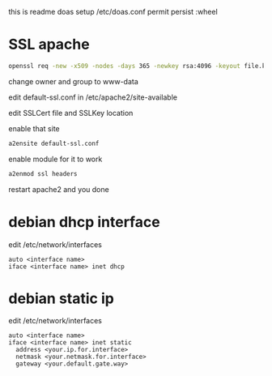 this is readme
doas setup /etc/doas.conf
    permit persist :wheel

# SSL apache 
```bash
openssl req -new -x509 -nodes -days 365 -newkey rsa:4096 -keyout file.key -out cert.crt
```

change owner and group to www-data 

edit default-ssl.conf in /etc/apache2/site-available

edit SSLCert file and SSLKey location

enable that site

```bash
a2ensite default-ssl.conf
```

enable module for it to work

```bash
a2enmod ssl headers
```
restart apache2 and you done

# debian dhcp interface
edit /etc/network/interfaces
```
auto <interface name>
iface <interface name> inet dhcp
```

# debian static ip
edit /etc/network/interfaces
```
auto <interface name>
iface <interface name> inet static
  address <your.ip.for.interface>
  netmask <your.netmask.for.interface>
  gateway <your.default.gate.way>
```
